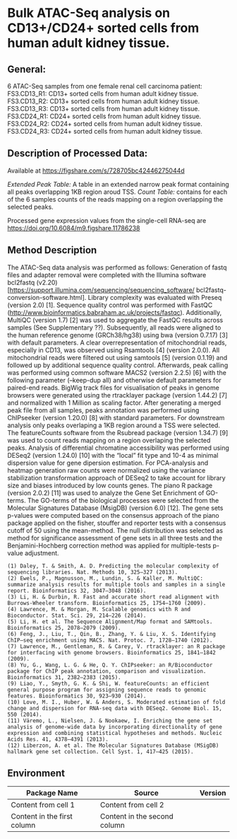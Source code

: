 # Bulk ATAC-Seq analysis on CD13+/CD24+ sorted cells from human adult kidney tissue.

## General:
6 ATAC-Seq samples from one female renal cell carcinoma patient:
FS3.CD13_R1: CD13+ sorted cells from human adult kidney tissue.
FS3.CD13_R2: CD13+ sorted cells from human adult kidney tissue.
FS3.CD13_R3: CD13+ sorted cells from human adult kidney tissue.
FS3.CD24_R1: CD24+ sorted cells from human adult kidney tissue.
FS3.CD24_R2: CD24+ sorted cells from human adult kidney tissue.
FS3.CD24_R3: CD24+ sorted cells from human adult kidney tissue.

## Description of Processed Data:
Available at https://figshare.com/s/728705bc42446275044d

_Extended Peak Table:_ 
A table in an extended narrow peak format containing all peaks overlapping 1KB region aroud TSS.
_Count Table:_
contains for each of the 6 samples counts of the reads mapping on a region overlapping the selected peaks.

Processed gene expression values from the single-cell RNA-seq are https://doi.org/10.6084/m9.figshare.11786238
## Method Description
The ATAC-Seq data analysis was performed as follows: Generation of fastq files and adapter removal were completed with the Illumina software bcl2fastq (v2.20) [https://support.illumina.com/sequencing/sequencing_software/
bcl2fastq-conversion-software.html]. Library complexity was evaluated with Preseq (version 2.0) [1]. Sequence quality control was performed with FastQC (http://www.bioinformatics.babraham.ac.uk/projects/fastqc). Additionally, MultiQC (version 1.7) [2] was used to aggregate the FastQC results across samples (See Supplementary ??). Subsequently, all reads were aligned to the human reference genome (GRCh38/hg38) using bwa (version 0.7.17) [3] with default parameters. A clear overrepresentation of mitochondrial reads, especially in CD13, was observed using Rsamtools [4] (version 2.0.0). All mitochondrial reads were filtered out using samtools [5] (version 0.1.19) and followed up by additional sequence quality control. Afterwards, peak calling was performed using common software MACS2 (version 2.2.5) [6] with the following parameter (–keep-dup all) and otherwise default parameters for paired-end reads. BigWig track files for visualisation of peaks in genome browsers were generated using the rtracklayer package (version 1.44.2) [7] and normalized with 1 Million as scaling factor. After generating a merged peak file from all samples, peaks annotation was performed using ChIPseeker (version 1.20.0) [8] with standard parameters. For downstream analysis only peaks overlaping a 1KB region around a TSS were selected. The featureCounts software from the Rsubread package (version 1.34.7) [9] was used to count reads mapping on a region overlaping the selected peaks. Analysis of differential chromatine accessibility was performed using DESeq2 (version 1.24.0) [10] with the “local” fit type and 10-4 as minimal dispersion value for gene dipersion estimation. For PCA-analysis and heatmap generation raw counts were normalized using the variance stabilization transformation approach of DESeq2 to take account for library size and biases introduced by low counts genes. The piano R package (version 2.0.2) [11] was used to analyze the Gene Set Enrichment of GO-terms. The GO-terms of the biological processes were selected from the Molecular Signatures Database (MsigDB) (version 6.0) [12]. The gene sets p-values were computed based on the consensus approach of the piano package applied on the fisher, stouffer and reporter tests with a consensus cutoff of 50 using the mean-method. The null distribution was selected as method for significance assessment of gene sets in all three tests and the Benjamini-Hochberg correction method was applied for multiple-tests p-value adjustment. 

    (1) Daley, T. & Smith, A. D. Predicting the molecular complexity of sequencing libraries. Nat. Methods 10, 325–327 (2013).
    (2) Ewels, P., Magnusson, M., Lundin, S. & Kaller, M. MultiQC: summarize analysis results for multiple tools and samples in a single report. Bioinformatics 32, 3047–3048 (2016).
    (3) Li, H. & Durbin, R. Fast and accurate short read alignment with Burrows-Wheeler transform. Bioinformatics 25, 1754–1760 (2009).
    (4) Lawrence, M. & Morgan, M. Scalable genomics with R and Bioconductor. Stat. Sci. 29, 214–226 (2014).
    (5) Li, H. et al. The Sequence Alignment/Map format and SAMtools. Bioinformatics 25, 2078–2079 (2009).
    (6) Feng, J., Liu, T., Qin, B., Zhang, Y. & Liu, X. S. Identifying ChIP–seq enrichment using MACS. Nat. Protoc. 7, 1728–1740 (2012).
    (7) Lawrence, M., Gentleman, R. & Carey, V. rtracklayer: an R package for interfacing with genome browsers. Bioinformatics 25, 1841–1842 (2009).
    (8) Yu, G., Wang, L. G. & He, Q. Y. ChIPseeker: an R/Bioconductor package for ChIP peak annotation, comparison and visualization. Bioinformatics 31, 2382–2383 (2015).
    (9) Liao, Y., Smyth, G. K. & Shi, W. featureCounts: an efficient general purpose program for assigning sequence reads to genomic features. Bioinformatics 30, 923–930 (2014).
    (10) Love, M. I., Huber, W. & Anders, S. Moderated estimation of fold change and dispersion for RNA-seq data with DESeq2. Genome Biol. 15, 550 (2014).
    (11) Väremo, L., Nielsen, J. & Nookaew, I. Enriching the gene set analysis of genome-wide data by incorporating directionality of gene expression and combining statistical hypotheses and methods. Nucleic Acids Res. 41, 4378–4391 (2013).
    (12) Liberzon, A. et al. The Molecular Signatures Database (MSigDB) hallmark gene set collection. Cell Syst. 1, 417–425 (2015).
    
## Environment
    
Package Name | Source | Version |
------------ | ------------- | ------------- |
Content from cell 1 | Content from cell 2 |
Content in the first column | Content in the second column |
